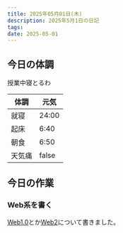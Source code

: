 ```yaml
---
title: 2025年05月01日(木)
description: 2025年5月1日の日記
tags: 
date: 2025-05-01
---
```


## 今日の体調
授業中寝とるわ

| 体調  | 元気    |
| --- | ----- |
| 就寝  | 24:00 |
| 起床  | 6:40  |
| 朝食  | 6:50  |
| 天気痛 | false |

## 今日の作業
### Web系を書く
[Web1.0](../../develop/Knowledge/internet/web/1/Web1.0.md)とか[Web2](../../develop/Knowledge/internet/web/2/Web2.0.md)について書きました。
### 